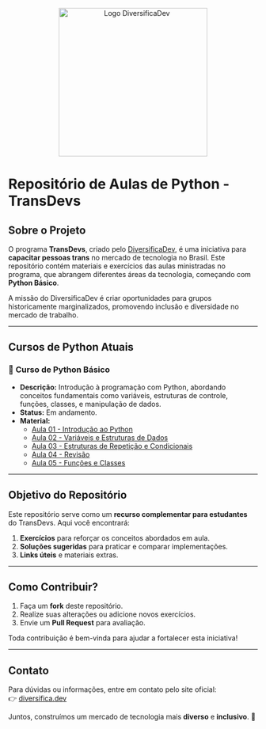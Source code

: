 <p align="center">
  <img src="https://diversifica.dev/wp-content/themes/diversifica/images/logo-difersificadev-light.png" alt="Logo DiversificaDev" width="300px">
</p>

# **Repositório de Aulas de Python - TransDevs**  

## **Sobre o Projeto**  
O programa **TransDevs**, criado pelo [DiversificaDev](https://diversifica.dev/), é uma iniciativa para **capacitar pessoas trans** no mercado de tecnologia no Brasil. Este repositório contém materiais e exercícios das aulas ministradas no programa, que abrangem diferentes áreas da tecnologia, começando com **Python Básico**.

A missão do DiversificaDev é criar oportunidades para grupos historicamente marginalizados, promovendo inclusão e diversidade no mercado de trabalho.

---

## **Cursos de Python Atuais**

### 🐍 **Curso de Python Básico**  
- **Descrição:** Introdução à programação com Python, abordando conceitos fundamentais como variáveis, estruturas de controle, funções, classes, e manipulação de dados.  
- **Status:** Em andamento.  
- **Material:**  
  - [Aula 01 - Introdução ao Python](https://github.com/sophia-helena-paula/aulas_transdevs/blob/main/python_basico/aula_01.ipynb)  
  - [Aula 02 - Variáveis e Estruturas de Dados](https://github.com/sophia-helena-paula/aulas_transdevs/blob/main/python_basico/aula_02.ipynb)  
  - [Aula 03 - Estruturas de Repetição e Condicionais](https://github.com/sophia-helena-paula/aulas_transdevs/blob/main/python_basico/aula_03.ipynb)
  - [Aula 04 - Revisão](#)  
  - [Aula 05 - Funções e Classes](https://github.com/sophia-helena-paula/aulas_transdevs/blob/main/python_basico/aula_05.ipynb)  

---

## **Objetivo do Repositório**

Este repositório serve como um **recurso complementar para estudantes** do TransDevs. Aqui você encontrará:  
1. **Exercícios** para reforçar os conceitos abordados em aula.  
2. **Soluções sugeridas** para praticar e comparar implementações.  
3. **Links úteis** e materiais extras.  

---

## **Como Contribuir?**

1. Faça um **fork** deste repositório.  
2. Realize suas alterações ou adicione novos exercícios.  
3. Envie um **Pull Request** para avaliação.  

Toda contribuição é bem-vinda para ajudar a fortalecer esta iniciativa!

---

## **Contato**

Para dúvidas ou informações, entre em contato pelo site oficial:  
👉 [diversifica.dev](https://diversifica.dev/)  

Juntos, construímos um mercado de tecnologia mais **diverso** e **inclusivo**. 💜

